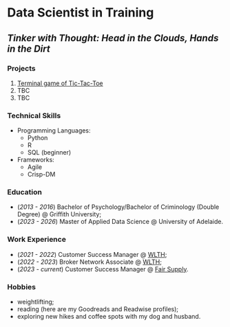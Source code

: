 # Data Scientist in Training
## _Tinker with Thought: Head in the Clouds, Hands in the Dirt_

### Projects
1. [Terminal game of Tic-Tac-Toe]([url](https://github.com/tetianafomenko/Tic-Tac-Toe))
2. TBC
3. TBC

### Technical Skills
- Programming Languages:
  - Python
  - R
  - SQL (beginner)
- Frameworks:
  - Agile
  - Crisp-DM

### Education
- (_2013 - 2016_) Bachelor of Psychology/Bachelor of Criminology (Double Degree) @ Griffith University;
- (_2023 - 2026_) Master of Applied Data Science @ University of Adelaide.

### Work Experience 
- (_2021 - 2022_) Customer Success Manager @ [WLTH](wlth.com);
- (_2022 - 2023_) Broker Network Associate @ [WLTH](wlth.com);
- (_2023 - current_) Customer Success Manager @ [Fair Supply](fairsupply.com).

### Hobbies
- weightlifting;
- reading (here are my Goodreads and Readwise profiles);
- exploring new hikes and coffee spots with my dog and husband.
